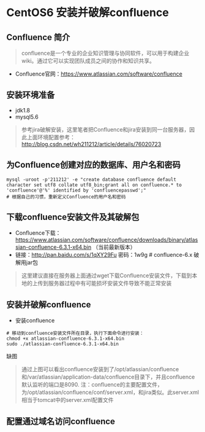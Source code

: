 # CentOS6 安装并破解confluence

## Confluence 简介

> confluence是一个专业的企业知识管理与协同软件，可以用于构建企业wiki。通过它可以实现团队成员之间的协作和知识共享。

- Confluence官网：https://www.atlassian.com/software/confluence


## 安装环境准备

- jdk1.8
- mysql5.6

> 参考jira破解安装，这里笔者把Confluence和jira安装到同一台服务器，因此上面环境配置参考：http://blog.csdn.net/wh211212/article/details/76020723

## 为Confluence创建对应的数据库、用户名和密码

```
mysql -uroot -p'211212' -e "create database confluence default character set utf8 collate utf8_bin;grant all on confluence.* to 'confluence'@'%' identified by 'confluencepasswd';"
# 根据自己的习惯，重新定义Confluence的用户名和密码
```

## 下载confluence安装文件及其破解包

- Confluence下载：https://www.atlassian.com/software/confluence/downloads/binary/atlassian-confluence-6.3.1-x64.bin （当前最新版本）
- 链接：http://pan.baidu.com/s/1qXY29Fu 密码：1w9g # confluence-6.x 破解用jar包

> 这里建议直接在服务器上面通过wget下载Confluence安装文件，下载到本地的上传到服务器过程中有可能损坏安装文件导致不能正常安装

## 安装并破解confluence

- 安装confluence

```
# 移动到confluence安装文件所在目录，执行下面命令进行安装：
chmod +x atlassian-confluence-6.3.1-x64.bin
sudo ./atlassian-confluence-6.3.1-x64.bin
```

缺图

> 通过上图可以看出confluence安装到了/opt/atlassian/confluence和/var/atlassian/application-data/confluence目录下，并且confluence默认监听的端口是8090.
> 注：confluence的主要配置文件，为/opt/atlassian/confluence/conf/server.xml，和jira类似。此server.xml相当于tomcat中的server.xml配置文件

## 配置通过域名访问confluence
